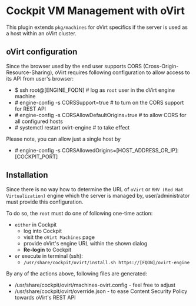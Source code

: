 # Cockpit VM Management with oVirt
This plugin extends `pkg/machines` for oVirt specifics if the server is used as a host within an oVirt cluster.

## oVirt configuration
Since the browser used by the end user supports CORS (Cross-Origin-Resource-Sharing), oVirt requires following configuration to allow access to its API from user's browser:

  - $ ssh root@[ENGINE_FQDN]  # log as `root` user in the oVirt engine machine
  - \# engine-config -s CORSSupport=true # to turn on the CORS support for REST API
  - \# engine-config -s CORSAllowDefaultOrigins=true  # to allow CORS for all configured hosts
  - \# systemctl restart ovirt-engine  # to take effect

Please note, you can allow just a single host by
  
  - \# engine-config -s CORSAllowedOrigins=[HOST_ADDRESS_OR_IP]:[COCKPIT_PORT]
  
## Installation
Since there is no way how to determine the URL of `oVirt` or `RHV (Red Hat Virtualization)` engine which the server is managed by, user/administrator must provide this configuration.

To do so, the `root` must do one of following one-time action:

  - ```either``` in Cockpit
    - log into Cockpit
    - visit the `oVirt Machines` page
    - provide oVirt's engine URL within the shown dialog
    - **Re-login** to Cockpit
  - ```or``` execute in terminal (ssh):
    - `/usr/share/cockpit/ovirt/install.sh https://[FQDN]/ovirt-engine`
    
By any of the actions above, following files are generated: 

  - /usr/share/cockpit/ovirt/machines-ovirt.config - feel free to adjust
  - /usr/share/cockpit/ovirt/override.json - to ease Content Security Policy towards oVirt's REST API
  
  